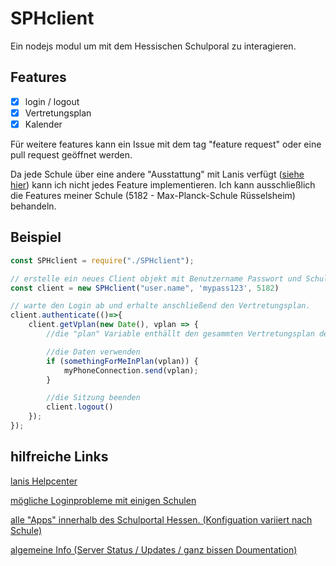 # SPHclient
Ein nodejs modul um mit dem Hessischen Schulporal zu interagieren. 

## Features

- [x] login / logout
- [x] Vertretungsplan
- [x] Kalender

Für weitere features kann ein Issue mit dem tag "feature request" oder eine pull request geöffnet werden.

Da jede Schule über eine andere "Ausstattung" mit Lanis verfügt (<a href="https://info.schulportal.hessen.de/das-sph/sph-ueberblick/sph-lernsys/">siehe hier</a>) kann ich nicht jedes Feature implementieren. Ich kann ausschließlich die Features meiner Schule (5182 - Max-Planck-Schule Rüsselsheim) behandeln. 

## Beispiel
```javascript
const SPHclient = require("./SPHclient");

// erstelle ein neues Client objekt mit Benutzername Passwort und Schulnummer
const client = new SPHclient("user.name", 'mypass123', 5182)

// warte den Login ab und erhalte anschließend den Vertretungsplan.
client.authenticate(()=>{
    client.getVplan(new Date(), vplan => {
        //die "plan" Variable enthällt den gesammten Vertretungsplan der Schule.

        //die Daten verwenden
        if (somethingForMeInPlan(vplan)) {
            myPhoneConnection.send(vplan);
        }

        //die Sitzung beenden
        client.logout()
    });
});
```

## hilfreiche Links
<a href="https://support.schulportal.hessen.de/knowledgebase.php">lanis Helpcenter</a>

<a href="https://support.schulportal.hessen.de/knowledgebase.php?article=1087">mögliche Loginprobleme mit einigen Schulen</a>

<a href="https://info.schulportal.hessen.de/das-sph/sph-ueberblick/sph-lernsys/"> alle "Apps" innerhalb des Schulportal Hessen. (Konfiguation variiert nach Schule)</a>

<a href="https://info.schulportal.hessen.de/">algemeine Info (Server Status / Updates / ganz bissen Doumentation)</a>

